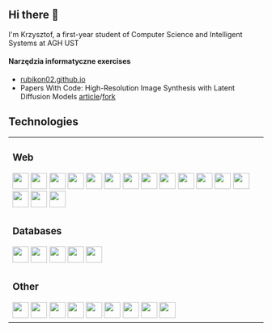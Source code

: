 ## Hi there 👋

I'm Krzysztof, a first-year student of Computer Science and Intelligent Systems at AGH UST

#### Narzędzia informatyczne exercises

- [rubikon02.github.io](https://rubikon02.github.io)
- Papers With Code: High-Resolution Image Synthesis with Latent Diffusion Models
[article](https://paperswithcode.com/paper/high-resolution-image-synthesis-with-latent)/[fork](https://github.com/rubikon02/stable-diffusion)


<!--
**rubikon02/rubikon02** is a ✨ _special_ ✨ repository because its `README.md` (this file) appears on your GitHub profile.

Here are some ideas to get you started:

- 🔭 I’m currently working on ...
- 🌱 I’m currently learning ...
- 👯 I’m looking to collaborate on ...
- 🤔 I’m looking for help with ...
- 💬 Ask me about ...
- 📫 How to reach me: ...
- 😄 Pronouns: ...
- ⚡ Fun fact: ...
-->

<!-- [![Anurag's GitHub stats](https://github-readme-stats.vercel.app/api?username=rubikon02)](https://github.com/anuraghazra/github-readme-stats) -->



## Technologies

<table>
<tr>
<td>

### Web
<img src="https://img.shields.io/badge/JavaScript-F7DF1E?style=for-the-badge&logo=javascript&logoColor=black" height="32"/> 
<img src="https://img.shields.io/badge/TypeScript-007ACC?style=for-the-badge&logo=typescript&logoColor=white" height="32"/> 
<img src="https://img.shields.io/badge/React-20232A?style=for-the-badge&logo=react&logoColor=61DAFB" height="32"/>
<img src="https://img.shields.io/badge/Vue.js-35495E?style=for-the-badge&logo=vuedotjs&logoColor=4FC08D" height="32"/> 
<img src="https://img.shields.io/badge/Angular-DD0031?style=for-the-badge&logo=angular&logoColor=white" height="32"/>
<img src="https://img.shields.io/badge/Svelte-4A4A55?style=for-the-badge&logo=svelte&logoColor=FF3E00" height="32"/>
<img src="https://img.shields.io/badge/HTML5-E34F26?style=for-the-badge&logo=html5&logoColor=white" height="32"/> 
<img src="https://img.shields.io/badge/CSS3-1572B6?style=for-the-badge&logo=css3&logoColor=white" height="32"/> 
<img src="https://img.shields.io/badge/Sass-CC6699?style=for-the-badge&logo=sass&logoColor=white" height="32"/> 
<img src="https://img.shields.io/badge/Tailwind_CSS-38B2AC?style=for-the-badge&logo=tailwind-css&logoColor=white" height="32"/>
<img src="https://img.shields.io/badge/Node.js-339933?style=for-the-badge&logo=nodedotjs&logoColor=white" height="32"/>
<img src="https://img.shields.io/badge/Express.js-000000?style=for-the-badge&logo=express&logoColor=white" height="32"/> 
<img src="https://img.shields.io/badge/Socket.io-010101?&style=for-the-badge&logo=Socket.io&logoColor=white" height="32"/> 
<img src="https://img.shields.io/badge/Three.js-000000?&style=for-the-badge&logo=Three.js&logoColor=white" height="32"/> 
<img src="https://img.shields.io/badge/WebGL-990000?&style=for-the-badge&logo=WebGL&logoColor=white" height="32"/> 
<img src="https://img.shields.io/badge/PHP-777BB4?style=for-the-badge&logo=php&logoColor=white" height="32"/> 

</td>
</tr>
<tr>
<td>
  
### Databases
  
<img src="https://img.shields.io/badge/MySQL-00000F?style=for-the-badge&logo=mysql&logoColor=white" height="32"/> 
<img src="https://img.shields.io/badge/PostgreSQL-316192?style=for-the-badge&logo=postgresql&logoColor=white" height="32"/> 
<img src="https://img.shields.io/badge/SQLite-07405E?style=for-the-badge&logo=sqlite&logoColor=white" height="32"/> 
<img src="https://img.shields.io/badge/MongoDB-4EA94B?style=for-the-badge&logo=mongodb&logoColor=white" height="32"/> 
<img src="https://img.shields.io/badge/CouchDB-E42528?style=for-the-badge&logo=apachecouchdb&logoColor=white" height="32"/>

</td>
</tr>
<tr>
<td>

### Other

<img src="https://img.shields.io/badge/Kotlin-7F52FF.svg?&style=for-the-badge&logo=Kotlin&logoColor=white" height="32"/>
<img src="https://img.shields.io/badge/Python-3776AB?style=for-the-badge&logo=python&logoColor=white" height="32"/> 
<img src="https://img.shields.io/badge/Godot-478CBF.svg?&style=for-the-badge&logo=godotengine&logoColor=white" height="32"/>
<img src="https://img.shields.io/badge/Unity-000000.svg?&style=for-the-badge&logo=Unity" height="32"/>
<img src="https://img.shields.io/badge/C%23-7F52FF.svg?&style=for-the-badge&logo=csharp&logoColor=white" height="32"/>
<img src="https://img.shields.io/badge/C-A8B9CC.svg?&style=for-the-badge&logo=C&logoColor=white" height="32"/>
<img src="https://img.shields.io/badge/C++-00599C.svg?&style=for-the-badge&logo=cplusplus&logoColor=white" height="32"/>
<img src="https://img.shields.io/badge/Git-F05032?style=for-the-badge&logo=git&logoColor=white" height="32"/>
<img src="https://img.shields.io/badge/Blender-F5792A.svg?&style=for-the-badge&logo=blender&logoColor=white" height="32"/>

</td>
</tr>
</table>


